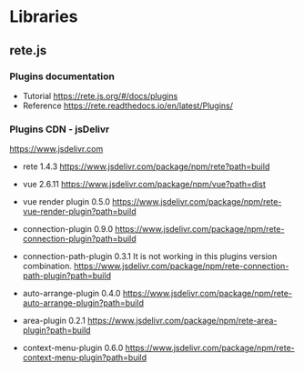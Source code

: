 # Libraries

## rete.js

### Plugins documentation

* Tutorial
  https://rete.js.org/#/docs/plugins
* Reference
  https://rete.readthedocs.io/en/latest/Plugins/

### Plugins CDN - jsDelivr
https://www.jsdelivr.com

* rete 1.4.3
  https://www.jsdelivr.com/package/npm/rete?path=build

* vue 2.6.11
  https://www.jsdelivr.com/package/npm/vue?path=dist

* vue render plugin 0.5.0
  https://www.jsdelivr.com/package/npm/rete-vue-render-plugin?path=build

* connection-plugin 0.9.0
  https://www.jsdelivr.com/package/npm/rete-connection-plugin?path=build

* connection-path-plugin 0.3.1
  It is not working in this plugins version combination.
  https://www.jsdelivr.com/package/npm/rete-connection-path-plugin?path=build

* auto-arrange-plugin 0.4.0
  https://www.jsdelivr.com/package/npm/rete-auto-arrange-plugin?path=build

* area-plugin 0.2.1
  https://www.jsdelivr.com/package/npm/rete-area-plugin?path=build

* context-menu-plugin 0.6.0
  https://www.jsdelivr.com/package/npm/rete-context-menu-plugin?path=build